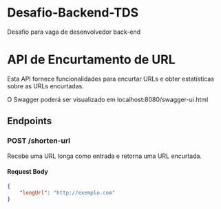 # Desafio-Backend-TDS
Desafio para vaga de desenvolvedor back-end

# API de Encurtamento de URL

Esta API fornece funcionalidades para encurtar URLs e obter estatísticas sobre as URLs encurtadas.

O Swagger poderá ser visualizado em localhost:8080/swagger-ui.html

## Endpoints

### POST /shorten-url

Recebe uma URL longa como entrada e retorna uma URL encurtada.

#### Request Body

```json
{
    "longUrl": "http://exemplo.com"
}

